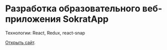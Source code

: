 # Разработка образовательного веб-приложения SokratApp

Технологии: React, Redux, react-snap

[Открыть сайт](https://sokratapp.ru/).

